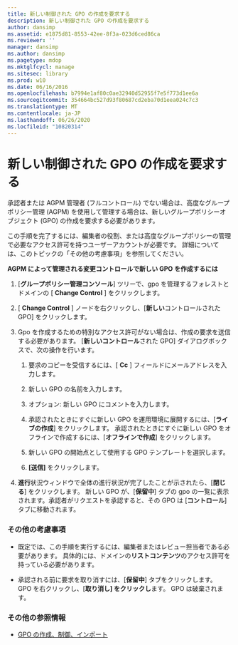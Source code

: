 ```yaml
---
title: 新しい制御された GPO の作成を要求する
description: 新しい制御された GPO の作成を要求する
author: dansimp
ms.assetid: e1875d81-8553-42ee-8f3a-023d6ced86ca
ms.reviewer: ''
manager: dansimp
ms.author: dansimp
ms.pagetype: mdop
ms.mktglfcycl: manage
ms.sitesec: library
ms.prod: w10
ms.date: 06/16/2016
ms.openlocfilehash: b7994e1af80c0ae32940d52955f7e5f773d1ee6a
ms.sourcegitcommit: 354664bc527d93f80687cd2eba70d1eea024c7c3
ms.translationtype: MT
ms.contentlocale: ja-JP
ms.lasthandoff: 06/26/2020
ms.locfileid: "10820314"
---
```

# 新しい制御された GPO の作成を要求する


承認者または AGPM 管理者 (フルコントロール) でない場合は、高度なグループポリシー管理 (AGPM) を使用して管理する場合は、新しいグループポリシーオブジェクト (GPO) の作成を要求する必要があります。

この手順を完了するには、編集者の役割、または高度なグループポリシーの管理で必要なアクセス許可を持つユーザーアカウントが必要です。 詳細については、このトピックの「その他の考慮事項」を参照してください。

**AGPM によって管理される変更コントロールで新しい GPO を作成するには**

1.  [**グループポリシー管理コンソール**] ツリーで、gpo を管理するフォレストとドメインの [ **Change Control** ] をクリックします。

2.  [ **Change Control** ] ノードを右クリックし、[**新しい**コントロールされた GPO] をクリックします。

3.  Gpo を作成するための特別なアクセス許可がない場合は、作成の要求を送信する必要があります。 [**新しいコントロール**された GPO] ダイアログボックスで、次の操作を行います。

    1.  要求のコピーを受信するには、[ **Cc** ] フィールドにメールアドレスを入力します。

    2.  新しい GPO の名前を入力します。

    3.  オプション: 新しい GPO にコメントを入力します。

    4.  承認されたときにすぐに新しい GPO を運用環境に展開するには、[**ライブの作成**] をクリックします。 承認されたときにすぐに新しい GPO をオフラインで作成するには、[**オフラインで作成**] をクリックします。

    5.  新しい GPO の開始点として使用する GPO テンプレートを選択します。

    6.  **[送信]** をクリックします。

4.  **進行**状況ウィンドウで全体の進行状況が完了したことが示されたら、[**閉じる**] をクリックします。 新しい GPO が、[**保留中**] タブの gpo の一覧に表示されます。承認者がリクエストを承認すると、その GPO は [**コントロール**] タブに移動されます。

### その他の考慮事項

-   既定では、この手順を実行するには、編集者またはレビュー担当者である必要があります。 具体的には、ドメインの**リストコンテンツ**のアクセス許可を持っている必要があります。

-   承認される前に要求を取り消すには、[**保留中**] タブをクリックします。 GPO を右クリックし、[**取り消し] をクリックし**ます。 GPO は破棄されます。

### その他の参照情報

-   [GPO の作成、制御、インポート](creating-controlling-or-importing-a-gpo-editor.md)

 

 





